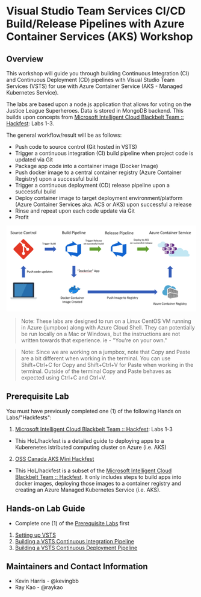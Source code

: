 # Visual Studio Team Services CI/CD Build/Release Pipelines with Azure Container Services (AKS) Workshop

## Overview

This workshop will guide you through building Continuous Integration (CI) and Continuous Deployment (CD) pipelines with Visual Studio Team Services (VSTS) for use with Azure Container Service (AKS - Managed Kubernetes Service).

The labs are based upon a node.js application that allows for voting on the Justice League Superheroes. Data is stored in MongoDB backend.  This builds upon concepts from [Microsoft Intelligent Cloud Blackbelt Team :: Hackfest](https://github.com/Azure/blackbelt-aks-hackfest): Labs 1-3.

The general workflow/result will be as follows:

- Push code to source control (Git hosted in VSTS)
- Trigger a continuous integration (CI) build pipeline when project code is updated via Git
- Package app code into a container image (Docker Image)
- Push docker image to a central container registry (Azure Container Registry) upon a successful build
- Trigger a continuous deployment (CD) release pipeline upon a successful build
- Deploy container image to target deployment environment/platform (Azure Container Services aka. ACS or AKS) upon successful a release
- Rinse and repeat upon each code update via Git
- Profit

![workflow](hol-content/img/workflow.png)

> Note: These labs are designed to run on a Linux CentOS VM running in Azure (jumpbox) along with Azure Cloud Shell. They can potentially be run locally on a Mac or Windows, but the instructions are not written towards that experience. ie - "You're on your own."

> Note: Since we are working on a jumpbox, note that Copy and Paste are a bit different when working in the terminal. You can use Shift+Ctrl+C for Copy and Shift+Ctrl+V for Paste when working in the terminal. Outside of the terminal Copy and Paste behaves as expected using Ctrl+C and Ctrl+V. 

## Prerequisite Lab

You must have previously completed one (1) of the following Hands on Labs/"Hackfests":
1. [Microsoft Intelligent Cloud Blackbelt Team :: Hackfest](https://github.com/Azure/blackbelt-aks-hackfest): Labs 1-3
  - This HoL/hackfest is a detailed guide to deploying apps to a Kuberenetes istributed computing cluster on Azure (i.e. AKS)
2. [OSS Canada AKS Mini Hackfest](https://github.com/OSSCanada/aks-mini-hackfest)
  - This HoL/hackfest is a subset of the [Microsoft Intelligent Cloud Blackbelt Team :: Hackfest](https://github.com/Azure/blackbelt-aks-hackfest).  It only includes steps to build apps into docker images, deploying those images to a container registry and creating an Azure Managed Kubernetes Service (i.e. AKS).

## Hands-on Lab Guide

- Complete one (1) of the [Prerequisite Labs](#prerequisite-lab) first

1. [Setting up VSTS](hol-content/01-setup_vsts.md)
2. [Building a VSTS Continuous Integration Pipeline](hol-content/02-build_vsts_ci.md)
3. [Building a VSTS Continuous Deployment Pipeline](hol-content/03-build_vsts_cd.md)

## Maintainers and Contact Information

- Kevin Harris - @kevingbb
- Ray Kao - @raykao